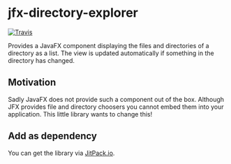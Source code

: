 # jfx-directory-explorer

[![Travis](https://img.shields.io/travis/thetric/jfx-directory-explorer.svg?style=flat-square)](https://travis-ci.org/thetric/jfx-directory-explorer)

Provides a JavaFX component displaying the files and directories of a directory as a list.
The view is updated automatically if something in the directory has changed.

## Motivation
Sadly JavaFX does not provide such a component out of the box.
Although JFX provides file and directory choosers you cannot embed them into your application.
This little library wants to change this!

## Add as dependency

You can get the library via [JitPack.io](https://jitpack.io/#thetric/jfx-directory-explorer).
